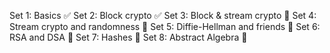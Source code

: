 Set 1: Basics ✅
Set 2: Block crypto ✅
Set 3: Block & stream crypto 🚧
Set 4: Stream crypto and randomness 🚧
Set 5: Diffie-Hellman and friends 🚧
Set 6: RSA and DSA 🚧
Set 7: Hashes 🚧
Set 8: Abstract Algebra 🚧
